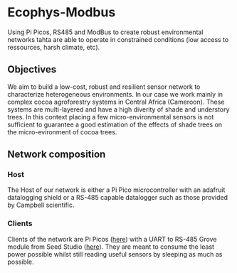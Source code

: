 # Ecophys-Modbus
Using Pi Picos, RS485 and ModBus to create robust environmental networks tahta are able to operate in constrained conditions (low access to ressources, harsh climate, etc). 

## Objectives
We aim to build a low-cost, robust and resilient sensor network to characterize heterogeneous environments. In our case we work mainly in complex cocoa agroforestry systems in Central Africa (Cameroon). These systems are multi-layered and have a high diverity of shade and understory trees. In this context placing a few micro-environmental sensors is not sufficient to guarantee a good estimation of the effects of shade trees on the micro-evironment of cocoa trees.

## Network composition
### Host
The Host of our network is either a Pi Pico microcontroller with an adafruit datalogging shield or a RS-485 capable datalogger such as those provided by Campbell scientific. 
### Clients
Clients of the network are Pi Picos ([here](https://www.raspberrypi.com/products/raspberry-pi-pico/)) with a UART to RS-485 Grove module from Seed Studio ([here]([url](https://wiki.seeedstudio.com/Grove-RS485/))). They are meant to consume the least power possible whilst still reading useful sensors by sleeping as much as possible. 
